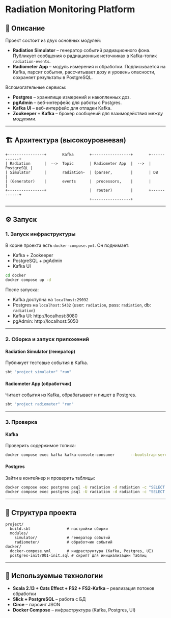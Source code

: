 # Radiation Monitoring Platform

## 📖 Описание
Проект состоит из двух основных модулей:

- **Radiation Simulator** – генератор событий радиационного фона. Публикует сообщения о радиационных источниках в Kafka-топик `radiation-events`.
- **Radiometer App** – модуль измерения и обработки. Подписывается на Kafka, парсит события, рассчитывает дозу и уровень опасности, сохраняет результаты в PostgreSQL.

Вспомогательные сервисы:
- **Postgres** – хранилище измерений и накопленных доз.
- **pgAdmin** – веб-интерфейс для работы с Postgres.
- **Kafka UI** – веб-интерфейс для отладки Kafka.
- **Zookeeper + Kafka** – брокер сообщений для взаимодействия между модулями.

---

## 🏗 Архитектура (высокоуровневая)

```
+----------------+       Kafka       +-----------------+       +------------+
| Radiation      |  -->  Topic       | Radiometer App  |  -->  | PostgreSQL |
| Simulator      |       radiation-  | (parser,        |       | DB         |
| (Generator)    |       events      |  processors,    |       |            |
+----------------+                   |  router)        |       +------------+
                                     +-----------------+
```

---

## ⚙️ Запуск

### 1. Запуск инфраструктуры
В корне проекта есть `docker-compose.yml`. Он поднимает:
- Kafka + Zookeeper
- PostgreSQL + pgAdmin
- Kafka UI

```bash
cd docker
docker compose up -d
```

После запуска:
- Kafka доступна на `localhost:29092`
- Postgres на `localhost:5432` (user: `radiation`, pass: `radiation`, db: `radiation`)
- Kafka UI: http://localhost:8080
- pgAdmin: http://localhost:5050

---

### 2. Сборка и запуск приложений

#### Radiation Simulator (генератор)
Публикует тестовые события в Kafka.

```bash
sbt "project simulator" "run"
```

#### Radiometer App (обработчик)
Читает события из Kafka, обрабатывает и пишет в Postgres.

```bash
sbt "project radiometer" "run"
```

---

### 3. Проверка

#### Kafka
Проверить содержимое топика:

```bash
docker compose exec kafka kafka-console-consumer       --bootstrap-server localhost:29092       --topic radiation-events       --from-beginning --max-messages 5
```

#### Postgres
Зайти в контейнер и проверить таблицы:

```bash
docker compose exec postgres psql -U radiation -d radiation -c "SELECT * FROM radiation_measurements LIMIT 10;"
docker compose exec postgres psql -U radiation -d radiation -c "SELECT * FROM radiation_doses LIMIT 10;"
```

---

## 📂 Структура проекта

```
project/
  build.sbt                # настройки сборки
  modules/
    simulator/             # генератор событий
    radiometer/            # обработчик событий
docker/
  docker-compose.yml       # инфраструктура (Kafka, Postgres, UI)
  postgres-init/001-init.sql # скрипт для инициализации таблиц
```

---

## 🔧 Используемые технологии
- **Scala 2.13 + Cats Effect + FS2 + FS2-Kafka** – реализация потоков обработки
- **Slick + PostgreSQL** – работа с БД
- **Circe** – парсинг JSON
- **Docker Compose** – инфраструктура (Kafka, Postgres, UI)  
